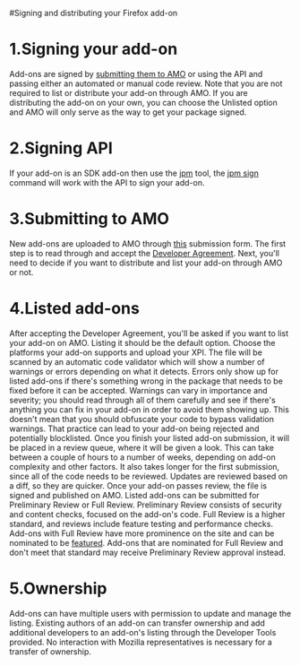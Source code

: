 #Signing and distributing your Firefox add-on

# 1.Signing your add-on
Add-ons are signed by [submitting them to AMO](https://addons.mozilla.org/en-US/developers/addon/submit/1) or using the API and passing either an automated or manual code review. 
Note that you are not required to list or distribute your add-on through AMO. If you are distributing the add-on on your own, 
you can choose the Unlisted option and AMO will only serve as the way to get your package signed.

# 2.Signing API
If your add-on is an SDK add-on then use the [jpm](https://developer.mozilla.org/en-US/Add-ons/SDK/Tools/jpm) tool, the [jpm sign](https://developer.mozilla.org/en-US/Add-ons/SDK/Tools/jpm#jpm_sign) command will work with the API to sign your add-on.

# 3.Submitting to AMO
New add-ons are uploaded to AMO through [this](https://accounts.firefox.com/oauth/signin?scope=profile&state=277b095cdc2f3ac5942e54350bb0fbac5a9aef30f9802efa70ee4b22f87ea997%3AL2VuLVVTL2RldmVsb3BlcnMvYWRkb24vc3VibWl0LzE&redirect_url=https%3A%2F%2Faddons.mozilla.org%2Fapi%2Fv3%2Faccounts%2Fauthorize%2F&client_id=a4907de5fa9d78fc) submission form. The first step is to read through and accept the [Developer Agreement](https://developer.mozilla.org/en-US/Add-ons/AMO/Policy/Agreement).
Next, you'll need to decide if you want to distribute and list your add-on through AMO or not. 

# 4.Listed add-ons
After accepting the Developer Agreement, you'll be asked if you want to list your add-on on AMO. Listing it should be the default option.
Choose the platforms your add-on supports and upload your XPI. The file will be scanned by an automatic code validator which will show a number of warnings or errors
depending on what it detects. Errors only show up for listed add-ons if there's something wrong in the package that needs to be fixed before it
can be accepted. Warnings can vary in importance and severity; you should read through all of them carefully and see if there's anything
you can fix in your add-on in order to avoid them showing up. This doesn't mean that you should obfuscate your code to bypass validation
warnings. That practice can lead to your add-on being rejected and potentially blocklisted.
Once you finish your listed add-on submission, it will be placed in a review queue, where it will be given a look. This can take between a couple
of hours to a number of weeks, depending on add-on complexity and other factors. It also takes longer for the first submission, since all of the code 
needs to be reviewed. Updates are reviewed based on a diff, so they are quicker. Once your add-on passes review, the file is signed and published on AMO.
Listed add-ons can be submitted for Preliminary Review or Full Review.  Preliminary Review consists of security and content
checks, focused on the add-on's code. Full Review is a higher standard, and reviews include feature testing and performance checks. 
Add-ons with Full Review have more prominence on the site and can be nominated to be [featured](https://developer.mozilla.org/en-US/Add-ons/AMO/Policy/Featured). Add-ons that are nominated for Full Review and don't meet that standard may receive
Preliminary Review approval instead.

# 5.Ownership
Add-ons can have multiple users with permission to update and manage the listing. Existing authors of an add-on can transfer ownership and add additional developers to an add-on's listing through the Developer Tools provided. No interaction with Mozilla representatives is necessary for a transfer of ownership.
